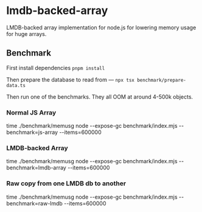 # lmdb-backed-array
LMDB-backed array implementation for node.js for lowering memory usage for huge arrays.

## Benchmark
First install dependencies `pnpm install`

Then prepare the database to read from — `npx tsx benchmark/prepare-data.ts`

Then run one of the benchmarks. They all OOM at around 4-500k objects.

### Normal JS Array
time ./benchmark/memusg node --expose-gc benchmark/index.mjs --benchmark=js-array --items=600000

### LMDB-backed Array
time ./benchmark/memusg node --expose-gc benchmark/index.mjs --benchmark=lmdb-array --items=600000

### Raw copy from one LMDB db to another
time ./benchmark/memusg node --expose-gc benchmark/index.mjs --benchmark=raw-lmdb --items=600000
